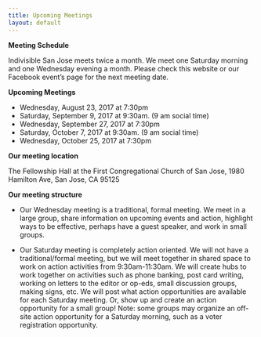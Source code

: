 ```yaml
---
title: Upcoming Meetings
layout: default
---
```


**Meeting Schedule**

Indivisible San Jose meets twice a month. We meet one Saturday morning and one Wednesday evening a month. Please check this website or our Facebook event’s page for the next meeting date.

**Upcoming Meetings**

* Wednesday, August 23, 2017 at 7:30pm
* Saturday, September 9, 2017 at 9:30am.  (9 am social time)
* Wednesday, September 27, 2017 at 7:30pm
* Saturday, October 7, 2017 at 9:30am.  (9 am social time)
* Wednesday, October 25, 2017 at 7:30pm

**Our meeting location**

The Fellowship Hall at the First Congregational Church of San Jose, 1980 Hamilton Ave, San Jose, CA 95125

**Our meeting structure**

* Our Wednesday meeting is a traditional, formal meeting. We meet in a large group, share information on upcoming events and action, highlight ways to be effective, perhaps have a guest speaker, and work in small groups.

* Our Saturday meeting is completely action oriented. We will not have a traditional/formal meeting, but we will meet together in shared space to work on action activities from 9:30am-11:30am. We will create hubs to work together on activities such as phone banking, post card writing, working on letters to the editor or op-eds, small discussion groups, making signs, etc. We will post what action opportunities are available for each Saturday meeting. Or, show up and create an action opportunity for a small group! Note: some groups may organize an off-site action opportunity for a Saturday morning, such as a voter registration opportunity.